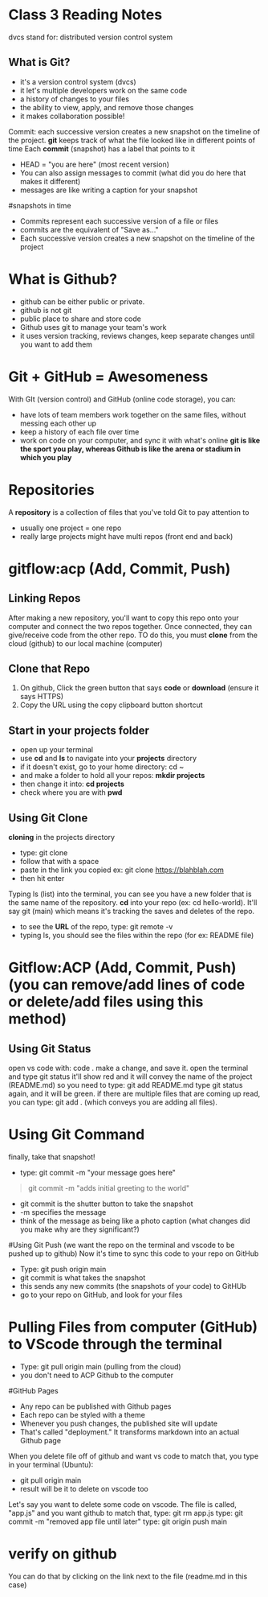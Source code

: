 # Class 3 Reading Notes
dvcs stand for: distributed version control system
## What is Git?
- it's a version control system (dvcs)
- it let's multiple developers work on the same code
- a history of changes to your files
- the ability to view, apply, and remove those changes
- it makes collaboration possible!

Commit: each successive version creates a new snapshot on the timeline of the project. **git** keeps track of what the file looked like in different points of time
Each **commit** (snapshot) has a label that points to it
- HEAD = "you are here" (most recent version)
- You can also assign messages to commit (what did you do here that makes it different)
- messages are like writing a caption for your snapshot

#snapshots in time
- Commits represent each successive version of a file or files
- commits are the equivalent of "Save as..."
- Each successive version creates a new snapshot on the timeline of the project

# What is Github?
- github can be either public or private. 
- github is not git
- public place to share and store code
- Github uses git to manage your team's work
- it uses version tracking, reviews changes, keep separate changes until you want to add them

# Git + GitHub = Awesomeness
With GIt (version control) and GitHub (online code storage), you can: 
- have lots of team members work together on the same files, without messing each other up
- keep a history of each file over time
- work on code on your computer, and sync it with what's online
**git is like the sport you play, whereas Github is like the arena or stadium in which you play**

# Repositories
A **repository** is a collection of files that you've told Git to pay attention to
- usually one project = one repo
- really large projects might have multi repos (front end and back)

# gitflow:acp (Add, Commit, Push) 

## Linking Repos

After making a new repository, you'll want to copy this repo onto your computer and connect the two repos together. 
Once connected, they can give/receive code from the other repo. TO do this, you must **clone** from the cloud (github) to our local machine (computer)

## Clone that Repo
1. On github, Click the green button that says **code** or **download** (ensure it says HTTPS)
2. Copy the URL using the copy clipboard button shortcut

## Start in your projects folder
- open up your terminal 
- use **cd** and **ls** to navigate into your **projects** directory
-  if it doesn't exist, go to your home directory: cd ~
-  and make a folder to hold all your repos: **mkdir projects**
-  then change it into: **cd projects**
-  check where you are with **pwd**

## Using Git Clone
**cloning** 
in the projects directory 
- type: git clone
- follow that with a space
- paste in the link you copied
ex: git clone https://blahblah.com
- then hit enter

Typing ls (list) into the terminal, you can see you have a new folder that is the same name of the repository. 
**cd** into your repo (ex: cd hello-world). It'll say git (main) which means it's tracking the saves and deletes of the repo.
- to see the **URL** of the repo, type: git remote -v
- typing ls, you should see the files within the repo (for ex: README file)

# Gitflow:ACP (Add, Commit, Push) (you can remove/add lines of code or delete/add files using this method)

## Using Git Status
open vs code with: code .
make a change, and save it.
open the terminal and type git status
it'll show red and it will convey the name of the project (README.md) so you need to type: git add README.md
type git status again, and it will be green. if there are multiple files that are coming up read, you can type: 
git add . (which conveys you are adding all files).

# Using Git Command
finally, take that snapshot!
- type: git commit  -m "your message goes here"
> git commit -m "adds initial greeting to the world"
- git commit is the shutter button to take the snapshot
- -m specifies the message 
- think of the message as being like a photo caption (what changes did you make
why are they significant?)

#Using Git Push (we want the repo on the terminal and vscode to be pushed up to github)
Now it's time to sync this code to your repo on GitHub
- Type: git push origin main
- git commit is what takes the snapshot
- this sends any new commits (the snapshots of your code) to GitHUb
- go to your repo on GitHub, and look for your files

# Pulling Files from computer (GitHub) to VScode through the terminal
- Type: git pull origin main (pulling from the cloud)
- you don't need to ACP Github to the computer

#GitHub Pages
- Any repo can be published with Github pages
- Each repo can be styled with a theme
- Whenever you push changes, the published site will update
- That's called "deployment." It transforms markdown into an actual Github page

When you delete file off of github and want vs code to match that, you type in your terminal (Ubuntu):
- git pull origin main
- result will be it to delete on vscode too

Let's say you want to delete some code on vscode. The file is called, "app.js" and you want github to match that,
type: git rm app.js
type: git commit -m "removed app file until later"
type: git origin push main

# verify on github
You can do that by clicking on the link next to the file (readme.md in this case)
